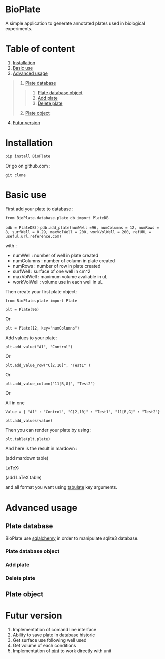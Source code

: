 BioPlate
======

A simple application to generate annotated plates used in biological experiments. 

# Table of content 

1. [Installation](#installation)
2. [Basic use](#basic-use)
3. [Advanced usage](#advanced-usage)
> 1. [Plate database](#plate-database)
> > 1. [Plate database object](#plate-database-object)
> > 2. [Add plate](#add-plate)
> > 3. [Delete plate](#delete-plate)
> 2. [Plate object](#plate-object)
4. [Futur version](#futur-version) 



# Installation 

`pip install BioPlate `

Or go on github.com :

`git clone`

# Basic use

First add your plate to database :

`from BioPlate.database.plate_db import PlateDB`

`pdb = PlateDB()`
`pdb.add_plate(numWell =96, numColumns = 12, numRows = 8, surfWell = 0.29, maxVolWell = 200, workVolWell = 200, refURL = useful.url.reference.com)`

with : 
* numWell : number of well in plate created
* numColumns : number of column in plate created
* numRows : number of row in plate created
* surfWell : surface of one well in cm^2
* maxVolWell : maximum volume avaliable in uL
* workVolWell : volume use in each well in uL


Then create your first plate object:

`from BioPlate.plate import Plate`

`plt = Plate(96)`

Or
 
`plt = Plate(12, key="numColumns")`

Add values to your plate: 

`plt.add_value("A1", "Control")`

Or

`plt.add_value_row("C[2,10]", "Test1" )`

Or

`plt.add_value_column("11[B,G]", "Test2")`

Or 

All in one 

`Value = { "A1" : "Control", "C[2,10]" : "Test1", "11[B,G]" : "Test2"}`

`plt.add_values(value) `

Then you can render your plate by using :

`plt.table(plt.plate)`

And here is the result in mardown :

(add mardown table) 

LaTeX:

(add LaTeX table)

and  all format you want using [tabulate](https://pypi.python.org/pypi/tabulate)  key arguments.

# Advanced usage 

## Plate database

BioPlate use [sqlalchemy](http://www.sqlalchemy.org) in order to manipulate sqlite3 database. 

### Plate database object



### Add plate 

### Delete plate

## Plate object 

# Futur version 

1. Implementation of  comand line interface
2. Ability to save plate in database historic
3. Get surface use following well used 
4. Get volume of each conditions 
5. Implementation of [pint](https://pint.readthedocs.io/en/latest/) to work directly with unit 

